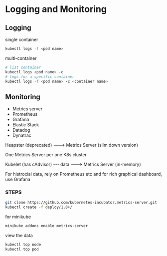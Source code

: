 # Logging and Monitoring

## Logging

single container

```bash
kubectl logs -f <pod name>
```

multi-container

```bash
# list container
kubectl logs <pod name> -c
# logs for a specific container
kubectl logs -f <pod name> -c <container name>
```

## Monitoring

* Metrics server
* Prometheus
* Grafana
* Elastic Stack
* Datadog
* Dynatrac

Heapster (deprecated) ---> Metrics Server (slim down version)

One Metrics Server per one K8s cluster

Kubelet (has cAdvisor) --- data ---> Metrics Server (in-memory) 

For histrocial data, rely on Prometheus etc and for rich graphical dashboard, use Grafana

### STEPS

```bash
git clone https://github.com/kubernetes-incubator.metrics-server.git
kubectl create -f deploy/1.8+/
```

for minikube

```bash
minikube addons enable metrics-server
```

view the data

```bash
kubectl top node
kubectl top pod
```